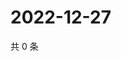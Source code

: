 # 2022-12-27

共 0 条

<!-- BEGIN WEIBO -->
<!-- 最后更新时间 Tue Dec 27 2022 06:12:36 GMT+0800 (China Standard Time) -->

<!-- END WEIBO -->

